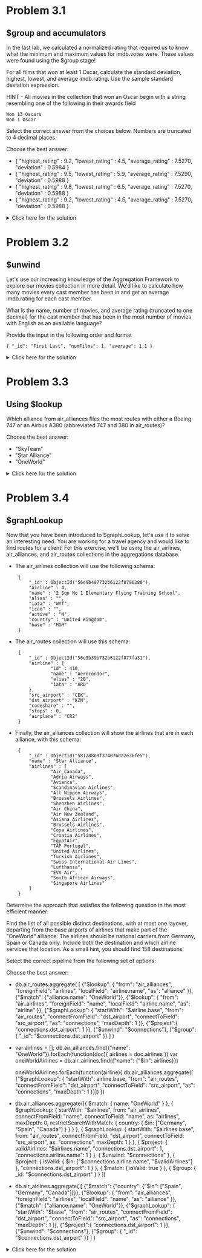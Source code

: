 # Problem 3.1

## $group and accumulators

In the last lab, we calculated a normalized rating that required us to know what the minimum and maximum values for imdb.votes were. These values were found using the $group stage!

For all films that won at least 1 Oscar, calculate the standard deviation, highest, lowest, and average imdb.rating. Use the sample standard deviation expression.

HINT - All movies in the collection that won an Oscar begin with a string resembling one of the following in their awards field

    Won 13 Oscars
    Won 1 Oscar
	
Select the correct answer from the choices below. Numbers are truncated to 4 decimal places.

Choose the best answer:
 - { "highest_rating" : 9.2, "lowest_rating" : 4.5, "average_rating" : 7.5270, "deviation" : 0.5984 }
 - { "highest_rating" : 9.5, "lowest_rating" : 5.9, "average_rating" : 7.5290, "deviation" : 0.5988 }
 - { "highest_rating" : 9.8, "lowest_rating" : 6.5, "average_rating" : 7.5270, "deviation" : 0.5988 }
 - { "highest_rating" : 9.2, "lowest_rating" : 4.5, "average_rating" : 7.5270, "deviation" : 0.5988 }

<details>
  <summary>Click here for the solution</summary>
    <ul>
      <li>{ "highest_rating" : 9.2, "lowest_rating" : 4.5, "average_rating" : 7.5270, "deviation" : 0.5988 }</li>
    </ul>
</details>


# Problem 3.2

## $unwind

Let's use our increasing knowledge of the Aggregation Framework to explore our movies collection in more detail. We'd like to calculate how many movies every cast member has been in and get an average imdb.rating for each cast member.

What is the name, number of movies, and average rating (truncated to one decimal) for the cast member that has been in the most number of movies with English as an available language?

Provide the input in the following order and format

    { "_id": "First Last", "numFilms": 1, "average": 1.1 }

<details>
  <summary>Click here for the solution</summary>
    <ul>
      <li>{ "_id" : "John Wayne", "numFilms" : 107, "average" : 6.4 }</li>
    </ul>
</details>


# Problem 3.3

## Using $lookup

Which alliance from air_alliances flies the most routes with either a Boeing 747 or an Airbus A380 (abbreviated 747 and 380 in air_routes)?

Choose the best answer:
 - "SkyTeam"
 - "Star Alliance"
 - "OneWorld"

<details>
  <summary>Click here for the solution</summary>
    <ul>
      <li>"SkyTeam"</li>
    </ul>
</details>


# Problem 3.4

## $graphLookup

Now that you have been introduced to $graphLookup, let's use it to solve an interesting need. You are working for a travel agency and would like to find routes for a client! For this exercise, we'll be using the air_airlines, air_alliances, and air_routes collections in the aggregations database.

 - The air_airlines collection will use the following schema:
 
        {
            "_id" : ObjectId("56e9b497732b6122f8790280"),
            "airline" : 4,
            "name" : "2 Sqn No 1 Elementary Flying Training School",
            "alias" : "",
            "iata" : "WYT",
            "icao" : "",
            "active" : "N",
            "country" : "United Kingdom",
            "base" : "HGH"
        }
	
 - The air_routes collection will use this schema:
 
        {
            "_id" : ObjectId("56e9b39b732b6122f877fa31"),
            "airline" : {
                    "id" : 410,
                    "name" : "Aerocondor",
                    "alias" : "2B",
                    "iata" : "ARD"
            },
            "src_airport" : "CEK",
            "dst_airport" : "KZN",
            "codeshare" : "",
            "stops" : 0,
            "airplane" : "CR2"
        }
	
 - Finally, the air_alliances collection will show the airlines that are in each alliance, with this schema:

        {
            "_id" : ObjectId("581288b9f374076da2e36fe5"),
            "name" : "Star Alliance",
            "airlines" : [
                    "Air Canada",
                    "Adria Airways",
                    "Avianca",
                    "Scandinavian Airlines",
                    "All Nippon Airways",
                    "Brussels Airlines",
                    "Shenzhen Airlines",
                    "Air China",
                    "Air New Zealand",
                    "Asiana Airlines",
                    "Brussels Airlines",
                    "Copa Airlines",
                    "Croatia Airlines",
                    "EgyptAir",
                    "TAP Portugal",
                    "United Airlines",
                    "Turkish Airlines",
                    "Swiss International Air Lines",
                    "Lufthansa",
                    "EVA Air",
                    "South African Airways",
                    "Singapore Airlines"
            ]
        }
	
Determine the approach that satisfies the following question in the most efficient manner:

Find the list of all possible distinct destinations, with at most one layover, departing from the base airports of airlines that make part of the "OneWorld" alliance. The airlines should be national carriers from Germany, Spain or Canada only. Include both the destination and which airline services that location. As a small hint, you should find 158 destinations.

Select the correct pipeline from the following set of options:

Choose the best answer:
 - db.air_routes.aggregate(
      [
        {"$lookup": {
          "from": "air_alliances",
          "foreignField": "airlines",
          "localField": "airline.name",
          "as": "alliance"
        }},
        {"$match": {"alliance.name": "OneWorld"}},
        {"$lookup": {
          "from": "air_airlines",
          "foreignField": "name",
          "localField": "airline.name",
          "as": "airline"
        }},
        {"$graphLookup": {
          "startWith": "$airline.base",
          "from": "air_routes",
          "connectFromField": "dst_airport",
          "connectToField": "src_airport",
          "as": "connections",
          "maxDepth": 1
        }},
        {"$project":{ "connections.dst_airport": 1 }},
        {"$unwind": "$connections"},
        {"$group": { "_id": "$connections.dst_airport" }}
      ]
    ) 
 -  var airlines = [];
    db.air_alliances.find({"name": "OneWorld"}).forEach(function(doc){
      airlines = doc.airlines
    })
    var oneWorldAirlines = db.air_airlines.find({"name": {"$in": airlines}})
    
    oneWorldAirlines.forEach(function(airline){
      db.air_alliances.aggregate([
      {"$graphLookup": {
        "startWith": airline.base,
        "from": "air_routes",
        "connectFromField": "dst_airport",
        "connectToField": "src_airport",
        "as": "connections",
        "maxDepth": 1
      }}])
    })
 -  db.air_alliances.aggregate([{
      $match: { name: "OneWorld" }
    }, {
      $graphLookup: {
        startWith: "$airlines",
        from: "air_airlines",
        connectFromField: "name",
        connectToField: "name",
        as: "airlines",
        maxDepth: 0,
        restrictSearchWithMatch: {
          country: { $in: ["Germany", "Spain", "Canada"] }
        }
      }
    }, {
      $graphLookup: {
        startWith: "$airlines.base",
        from: "air_routes",
        connectFromField: "dst_airport",
        connectToField: "src_airport",
        as: "connections",
        maxDepth: 1
      }
    }, {
      $project: {
        validAirlines: "$airlines.name",
        "connections.dst_airport": 1,
        "connections.airline.name": 1
      }
    },
    { $unwind: "$connections" },
    {
      $project: {
        isValid: { $in: ["$connections.airline.name", "$validAirlines"] },
        "connections.dst_airport": 1
      }
    },
    { $match: { isValid: true } },
    { $group: { _id: "$connections.dst_airport" } }
    ])
	
 -  db.air_airlines.aggregate(
      [
        {"$match": {"country": {"$in": ["Spain", "Germany", "Canada"]}}},
        {"$lookup": {
          "from": "air_alliances",
          "foreignField": "airlines",
          "localField": "name",
          "as": "alliance"
        }},
        {"$match": {"alliance.name": "OneWorld"}},
        {"$graphLookup": {
          "startWith": "$base",
          "from": "air_routes",
          "connectFromField": "dst_airport",
          "connectToField": "src_airport",
          "as": "connections",
          "maxDepth": 1
        }},
        {"$project":{ "connections.dst_airport": 1 }},
        {"$unwind": "$connections"},
        {"$group": { "_id": "$connections.dst_airport" }}
      ]
    )

<details>
  <summary>Click here for the solution</summary>
    <ul>
      <li>db.air_alliances.aggregate([{
      $match: { name: "OneWorld" }
    }, {
      $graphLookup: {
        startWith: "$airlines",
        from: "air_airlines",
        connectFromField: "name",
        connectToField: "name",
        as: "airlines",
        maxDepth: 0,
        restrictSearchWithMatch: {
          country: { $in: ["Germany", "Spain", "Canada"] }
        }
      }
    }, {
      $graphLookup: {
        startWith: "$airlines.base",
        from: "air_routes",
        connectFromField: "dst_airport",
        connectToField: "src_airport",
        as: "connections",
        maxDepth: 1
      }
    }, {
      $project: {
        validAirlines: "$airlines.name",
        "connections.dst_airport": 1,
        "connections.airline.name": 1
      }
    },
    { $unwind: "$connections" },
    {
      $project: {
        isValid: { $in: ["$connections.airline.name", "$validAirlines"] },
        "connections.dst_airport": 1
      }
    },
    { $match: { isValid: true } },
    { $group: { _id: "$connections.dst_airport" } }
    ])</li>
    </ul>
</details>
